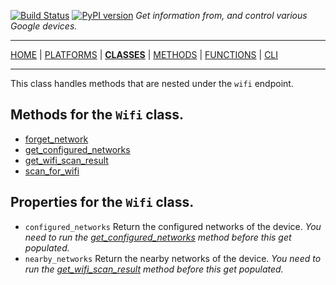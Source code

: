 [![Build Status][travis_status]][travis] [![PyPI version][pypi_badge]][pypi] _Get information from, and control various Google devices._

***

[HOME][home] | [PLATFORMS][platforms] | [**CLASSES**][classes] | [METHODS][methods] | [FUNCTIONS][functions] | [CLI][cli]

***

This class handles methods that are nested under the `wifi` endpoint.

## Methods for the `Wifi` class.

- [forget_network](https://ludeeus.github.io/ROOT/methods/cast/wifi/forget_network)
- [get_configured_networks](https://ludeeus.github.io/ROOT/methods/cast/wifi/get_configured_networks)
- [get_wifi_scan_result](https://ludeeus.github.io/ROOT/methods/cast/wifi/get_wifi_scan_result)
- [scan_for_wifi](https://ludeeus.github.io/ROOT/methods/cast/wifi/scan_for_wifi)

## Properties for the `Wifi` class.

- `configured_networks` Return the configured networks of the device. _You need to run the [get_configured_networks](https://ludeeus.github.io/ROOT/methods/cast/wifi/get_configured_networks) method before this get populated._
- `nearby_networks` Return the nearby networks of the device. _You need to run the [get_wifi_scan_result](https://ludeeus.github.io/ROOT/methods/cast/wifi/get_wifi_scan_result) method before this get populated._

<!-- menu -->
[travis]: https://travis-ci.com/ludeeus/googledevices
[travis_status]: https://travis-ci.com/ludeeus/googledevices.svg?branch=master
[pypi]:https://pypi.org/project/googledevices/
[pypi_badge]: https://badge.fury.io/py/googledevices.svg
[home]: https://ludeeus.github.io/ROOT
[platforms]: https://ludeeus.github.io/ROOT/platforms
[classes]: https://ludeeus.github.io/ROOT/classes
[methods]: https://ludeeus.github.io/ROOT/methods
[functions]: https://ludeeus.github.io/ROOT/functions
[cli]: https://ludeeus.github.io/ROOT/cli
